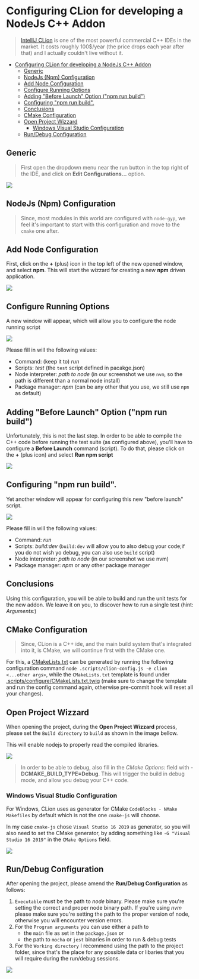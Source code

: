 # Configuring CLion for developing a NodeJs C++ Addon 

> [IntelliJ CLion](https://www.jetbrains.com/clion/) is one of the most powerful commercial C++ IDEs in the market. It costs roughly 100$/year (the price drops each year after that) and I actually couldn't live without it. 

<!-- TOC -->

- [Configuring CLion for developing a NodeJs C++ Addon](#configuring-clion-for-developing-a-nodejs-c-addon)
  - [Generic](#generic)
  - [NodeJs (Npm) Configuration](#nodejs-npm-configuration)
  - [Add Node Configuration](#add-node-configuration)
  - [Configure Running Options](#configure-running-options)
  - [Adding "Before Launch" Option ("npm run build")](#adding-before-launch-option-npm-run-build)
  - [Configuring "npm run build".](#configuring-npm-run-build)
  - [Conclusions](#conclusions)
  - [CMake Configuration](#cmake-configuration)
  - [Open Project Wizzard](#open-project-wizzard)
    - [Windows Visual Studio Configuration](#windows-visual-studio-configuration)
  - [Run/Debug Configuration](#rundebug-configuration)

<!-- /TOC -->

## Generic

> First open the dropdown menu near the run button in the top right of the IDE, and click on **Edit Configurations...** option.

<img src="manual/../clion_edit_configurations.png">


## NodeJs (Npm) Configuration

> Since, most modules in this world are configured with `node-gyp`, we feel it's important to start with this configuration and move to the `cmake` one after.

## Add Node Configuration

First, click on the **+** (plus) icon in the top left of the new opened window, and select **npm**. This will start the wizzard for creating a new **npm** driven application.

<img src="manual/../clion_new_npm_config.png">

## Configure Running Options

A new window will appear, which will allow you to configure the node running script

<img src="manual/../clion_new_npm_runner_config.png">

Please fill in will the following values:
* Command: (keep it to) *run*
* Scripts: *test* (the `test` script defined in pacakge.json)
* Node interpreter: *path to node* (in our screenshot we use `nvm`, so the path is different than a normal node install)
* Package manager: *npm* (can be any other that you use, we still use `npm` as default) 

## Adding "Before Launch" Option ("npm run build")

Unfortunately, this is not the last step. In order to be able to compile the C++ code before running the test suite (as configured above), you'll have to configure a **Before Launch** command (script). To do that, please click on the **+** (plus icon) and select **Run npm script**

<img src="manual/../clion_before_launch_new_npm_script.png">

## Configuring "npm run build".

Yet another window will appear for configuring this new "before launch" script.

<img src="manual/../clion_before_launch_script_config.png">

Please fill in will the following values:
* Command: *run*
* Scripts: *build:dev* (`build:dev` will allow you to also debug your code;if you do not wish yo debug, you can also use `build` script)
* Node interpreter: *path to node* (in our screenshot we use nvm)
* Package manager: *npm* or any other package manager

## Conclusions

Using this configuration, you will be able to build and run the unit tests for the new addon. We leave it on you, to discover how to run a single test (hint: *Arguments:*)

## CMake Configuration

> Since, CLion is a C++ ide, and the main build system that's integrated into it, is CMake, we will continue first with the CMake one.

For this, a [CMakeLists.txt](../CMakeLists.tst) can be generated by running the following configuration command `node .scripts/clion-config.js -e clion <...other args>`, while the `CMakeLists.txt` template is found under [.scripts/configure/CMakeLists.txt.twig](../.scripts/configure/CMakeLists.txt.twig) (make sure to change the template and run the config command again, otherwise pre-commit hook will reset all your changes).

## Open Project Wizzard

When opening the project, during the **Open Project Wizzard** process, please set the `Build directory` to `build` as shown in the image bellow. 

This will enable nodejs to properly read the compiled libraries.

<img src="manual/../open_project_wizard.png">

> In order to be able to debug, also fill in the *CMake Options:* field with **-DCMAKE_BUILD_TYPE=Debug**. This will trigger the build in debug mode, and allow you debug your C++ code.

### Windows Visual Studio Configuration

For Windows, CLion uses as generator for CMake `CodeBlocks - NMake Makefiles` by default which is not the one `cmake-js` will choose.

In my case `cmake-js` chose `Visual Studio 16 2019` as generator, so you will also need to set the CMake generator, by adding something like `-G "Visual Studio 16 2019"` in the `CMake Options` field.

<img src="manual/../open_project_wizard_windows.png">

## Run/Debug Configuration

After opening the project, please amend the **Run/Debug Configuration** as follows:

1. `Executable` must be the path to *node* binary. Please make sure you're setting the correct and proper node binary path. If you're using *nvm* please make sure you're setting the path to the proper version of node, otherwise you will encounter version errors.
2. For the `Program arguments` you can use either a path to 
   * the `main` file as set in the `package.json` or 
   * the path to `mocha` or `jest` binaries in order to run & debug tests
3. For the `Working directory` I recommend using the path to the project folder, since that's the place for any possible data or libaries that you will require during the run/debug sessions.

<img src="manual/../run_debug_configuration.png">
